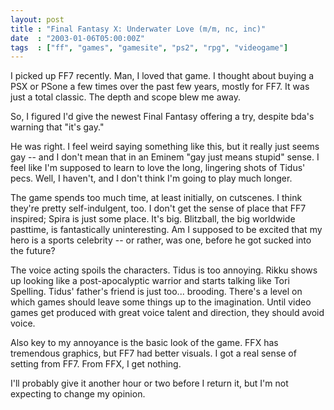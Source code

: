 ```yaml
---
layout: post
title : "Final Fantasy X: Underwater Love (m/m, nc, inc)"
date  : "2003-01-06T05:00:00Z"
tags  : ["ff", "games", "gamesite", "ps2", "rpg", "videogame"]
---
```

I picked up FF7 recently.  Man, I loved that game.  I thought about buying a PSX or PSone a few times over the past few years, mostly for FF7.  It was just a total classic.  The depth and scope blew me away.

So, I figured I'd give the newest Final Fantasy offering a try, despite bda's warning that "it's gay."

He was right.  I feel weird saying something like this, but it really just seems gay -- and I don't mean that in an Eminem "gay just means stupid" sense. I feel like I'm supposed to learn to love the long, lingering shots of Tidus' pecs.  Well, I haven't, and I don't think I'm going to play much longer.

The game spends too much time, at least initially, on cutscenes.  I think they're pretty self-indulgent, too.  I don't get the sense of place that FF7 inspired;  Spira is just some place.  It's big.  Blitzball, the big worldwide pasttime, is fantastically uninteresting.  Am I supposed to be excited that my hero is a sports celebrity -- or rather, was one, before he got sucked into the future?

The voice acting spoils the characters.  Tidus is too annoying.  Rikku shows up looking like a post-apocalyptic warrior and starts talking like Tori Spelling. Tidus' father's friend is just too... brooding.  There's a level on which games should leave some things up to the imagination.  Until video games get produced with great voice talent and direction, they should avoid voice.

Also key to my annoyance is the basic look of the game.  FFX has tremendous graphics, but FF7 had better visuals.  I got a real sense of setting from FF7. From FFX, I get nothing.

I'll probably give it another hour or two before I return it, but I'm not expecting to change my opinion.

